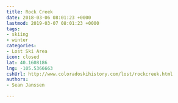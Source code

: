 ```yaml
---
title: Rock Creek
date: 2018-03-06 08:01:23 +0000
lastmod: 2019-03-07 08:01:23 +0000
tags:
- skiing
- winter
categories:
- Lost Ski Area
icon: closed
lat: 40.1608186
lng: -105.5366663
cshUrl: http://www.coloradoskihistory.com/lost/rockcreek.html
authors:
- Sean Janssen

---
```

